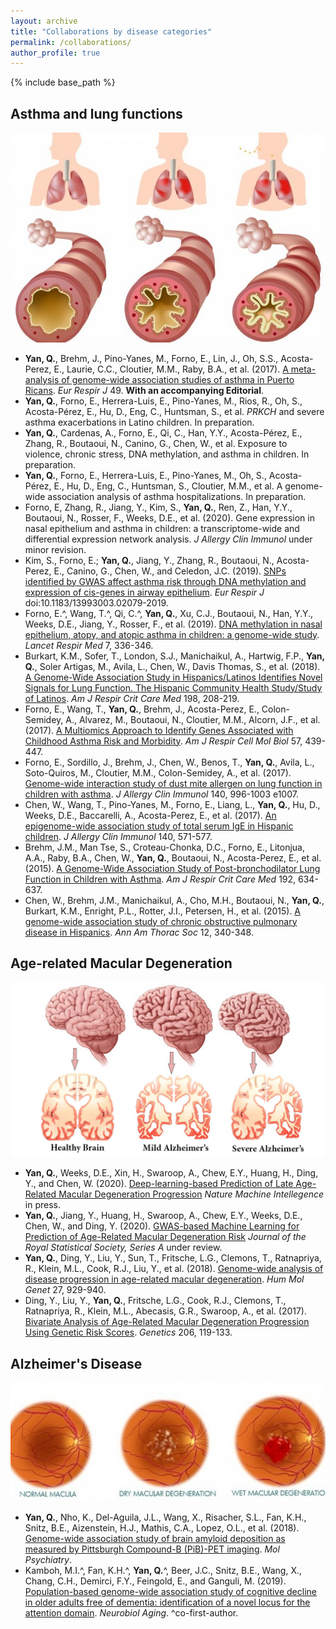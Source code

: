 ```yaml
---
layout: archive
title: "Collaborations by disease categories"
permalink: /collaborations/
author_profile: true
---
```


{% include base_path %}

Asthma and lung functions
-
![Editing a markdown file for a talk](/images/lung.jpg)
* <b>Yan, Q.</b>, Brehm, J., Pino-Yanes, M., Forno, E., Lin, J., Oh, S.S., Acosta-Perez, E., Laurie, C.C., Cloutier, M.M., Raby, B.A., et al. (2017). [A meta-analysis of genome-wide association studies of asthma in Puerto Ricans](https://www.ncbi.nlm.nih.gov/pubmed/28461288). *Eur Respir J* 49. <b>With an accompanying Editorial</b>.
* <b>Yan, Q.</b>, Forno, E., Herrera-Luis, E., Pino-Yanes, M., Rios, R., Oh, S., Acosta-Pérez, E., Hu, D., Eng, C., Huntsman, S., et al. *PRKCH* and severe asthma exacerbations in Latino children. In preparation.
* <b>Yan, Q.</b>, Cardenas, A., Forno, E., Qi, C., Han, Y.Y., Acosta-Pérez, E., Zhang, R., Boutaoui, N., Canino, G., Chen, W., et al. Exposure to violence, chronic stress, DNA methylation, and asthma in children. In preparation.
* <b>Yan, Q.</b>, Forno, E., Herrera-Luis, E., Pino-Yanes, M., Oh, S., Acosta-Pérez, E., Hu, D., Eng, C., Huntsman, S., Cloutier, M.M., et al. A genome-wide association analysis of asthma hospitalizations. In preparation.
* Forno, E, Zhang, R., Jiang, Y., Kim, S., <b>Yan, Q.</b>, Ren, Z., Han, Y.Y., Boutaoui, N., Rosser, F., Weeks, D.E., et al. (2020). Gene expression in nasal epithelium and asthma in children: a transcriptome-wide and differential expression network analysis. *J Allergy Clin Immunol* under minor revision.
*	Kim, S., Forno, E.; <b>Yan, Q.</b>, Jiang, Y., Zhang, R., Boutaoui, N., Acosta-Perez, E., Canino, G., Chen, W., and Celedon, J.C. (2019). [SNPs identified by GWAS affect asthma risk through DNA methylation and expression of cis-genes in airway epithelium](https://www.ncbi.nlm.nih.gov/pubmed/31831581). *Eur Respir J* doi:10.1183/13993003.02079-2019. 
* Forno, E.^, Wang, T.^, Qi, C.^, <b>Yan, Q.</b>, Xu, C.J., Boutaoui, N., Han, Y.Y., Weeks, D.E., Jiang, Y., Rosser, F., et al. (2019). [DNA methylation in nasal epithelium, atopy, and atopic asthma in children: a genome-wide study](https://www.sciencedirect.com/science/article/pii/S2213260018304661?via%3Dihub). *Lancet Respir Med* 7, 336-346.
* Burkart, K.M., Sofer, T., London, S.J., Manichaikul, A., Hartwig, F.P., <b>Yan, Q.</b>, Soler Artigas, M., Avila, L., Chen, W., Davis Thomas, S., et al. (2018). [A Genome-Wide Association Study in Hispanics/Latinos Identifies Novel Signals for Lung Function. The Hispanic Community Health Study/Study of Latinos](https://www.atsjournals.org/doi/full/10.1164/rccm.201707-1493OC). *Am J Respir Crit Care Med* 198, 208-219.
* Forno, E., Wang, T., <b>Yan, Q.</b>, Brehm, J., Acosta-Perez, E., Colon-Semidey, A., Alvarez, M., Boutaoui, N., Cloutier, M.M., Alcorn, J.F., et al. (2017). [A Multiomics Approach to Identify Genes Associated with Childhood Asthma Risk and Morbidity](https://www.atsjournals.org/doi/full/10.1165/rcmb.2017-0002OC). *Am J Respir Cell Mol Biol* 57, 439-447.
* Forno, E., Sordillo, J., Brehm, J., Chen, W., Benos, T., <b>Yan, Q.</b>, Avila, L., Soto-Quiros, M., Cloutier, M.M., Colon-Semidey, A., et al. (2017). [Genome-wide interaction study of dust mite allergen on lung function in children with asthma](https://www.ncbi.nlm.nih.gov/pubmed/28167095). *J Allergy Clin Immunol* 140, 996-1003 e1007.
* Chen, W., Wang, T., Pino-Yanes, M., Forno, E., Liang, L., <b>Yan, Q.</b>, Hu, D., Weeks, D.E., Baccarelli, A., Acosta-Perez, E., et al. (2017). [An epigenome-wide association study of total serum IgE in Hispanic children](https://www.ncbi.nlm.nih.gov/pubmed/28069425). *J Allergy Clin Immunol* 140, 571-577.
* Brehm, J.M., Man Tse, S., Croteau-Chonka, D.C., Forno, E., Litonjua, A.A., Raby, B.A., Chen, W., <b>Yan, Q.</b>, Boutaoui, N., Acosta-Perez, E., et al. (2015). [A Genome-Wide Association Study of Post-bronchodilator Lung Function in Children with Asthma](https://www.atsjournals.org/doi/full/10.1164/rccm.201501-0047LE). *Am J Respir Crit Care Med* 192, 634-637.
* Chen, W., Brehm, J.M., Manichaikul, A., Cho, M.H., Boutaoui, N., <b>Yan, Q.</b>, Burkart, K.M., Enright, P.L., Rotter, J.I., Petersen, H., et al. (2015). [A genome-wide association study of chronic obstructive pulmonary disease in Hispanics](https://www.ncbi.nlm.nih.gov/pubmed/25584925). *Ann Am Thorac Soc* 12, 340-348.

Age-related Macular Degeneration
-
![Editing a markdown file for a talk](/images/alzheimer.jpg)
* <b>Yan, Q.</b>, Weeks, D.E., Xin, H., Swaroop, A., Chew, E.Y., Huang, H., Ding, Y., and Chen, W. (2020). [Deep-learning-based Prediction of Late Age-Related Macular Degeneration Progression](https://www.medrxiv.org/content/10.1101/19006171v1) *Nature Machine Intellegence* in press.
* <b>Yan, Q.</b>, Jiang, Y., Huang, H., Swaroop, A., Chew, E.Y., Weeks, D.E., Chen, W., and Ding, Y. (2020). [GWAS-based Machine Learning for Prediction of Age-Related Macular Degeneration Risk](https://www.medrxiv.org/content/10.1101/19006155v1) *Journal of the Royal Statistical Society, Series A* under review.
* <b>Yan, Q.</b>, Ding, Y., Liu, Y., Sun, T., Fritsche, L.G., Clemons, T., Ratnapriya, R., Klein, M.L., Cook, R.J., Liu, Y., et al. (2018). [Genome-wide analysis of disease progression in age-related macular degeneration](https://academic.oup.com/hmg/article/27/5/929/4810717). *Hum Mol Genet* 27, 929-940.
* Ding, Y., Liu, Y., <b>Yan, Q.</b>, Fritsche, L.G., Cook, R.J., Clemons, T., Ratnapriya, R., Klein, M.L., Abecasis, G.R., Swaroop, A., et al. (2017). [Bivariate Analysis of Age-Related Macular Degeneration Progression Using Genetic Risk Scores](http://www.genetics.org/content/early/2017/03/21/genetics.116.196998). *Genetics* 206, 119-133.

Alzheimer's Disease
-
![Editing a markdown file for a talk](/images/AMD.jpg)
* <b>Yan, Q.</b>, Nho, K., Del-Aguila, J.L., Wang, X., Risacher, S.L., Fan, K.H., Snitz, B.E., Aizenstein, H.J., Mathis, C.A., Lopez, O.L., et al. (2018). [Genome-wide association study of brain amyloid deposition as measured by Pittsburgh Compound-B (PiB)-PET imaging](https://www.ncbi.nlm.nih.gov/pubmed/30361487). *Mol Psychiatry*.
* Kamboh, M.I.^, Fan, K.H.^, <b>Yan, Q.</b>^, Beer, J.C., Snitz, B.E., Wang, X., Chang, C.H., Demirci, F.Y., Feingold, E., and Ganguli, M. (2019). [Population-based genome-wide association study of cognitive decline in older adults free of dementia: identification of a novel locus for the attention domain](https://www.ncbi.nlm.nih.gov/pubmed/30954325). *Neurobiol Aging*. ^co-first-author.
